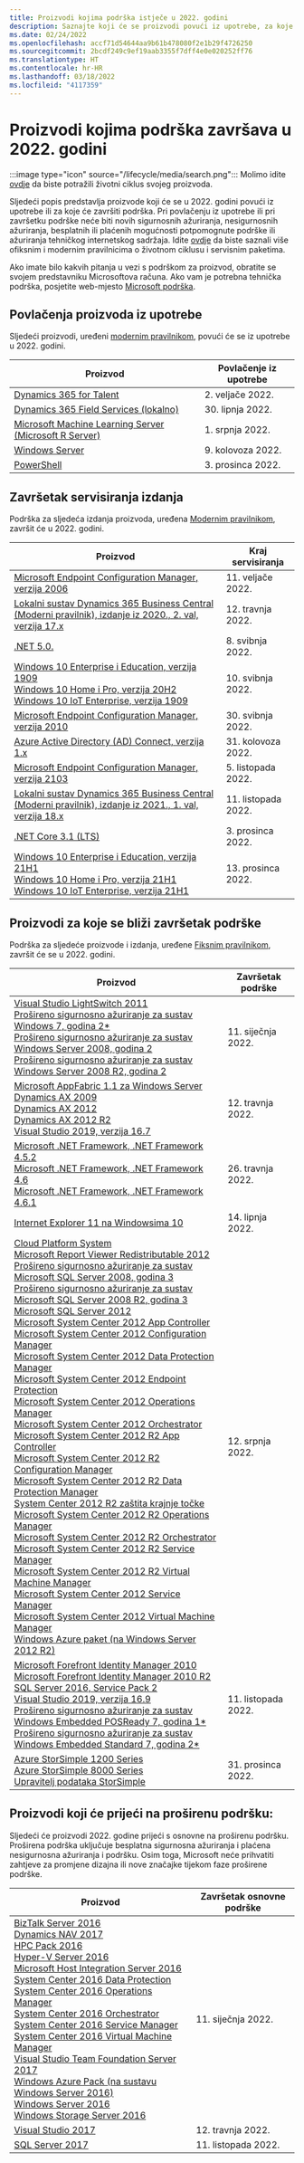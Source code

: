 ```yaml
---
title: Proizvodi kojima podrška istječe u 2022. godini
description: Saznajte koji će se proizvodi povući iz upotrebe, za koje će se proizvode završiti podrška ili koji će proizvodi prijeći s osnovne na proširenu podršku u 2022. godini.
ms.date: 02/24/2022
ms.openlocfilehash: accf71d54644aa9b61b478080f2e1b29f4726250
ms.sourcegitcommit: 2bcdf249c9ef19aab3355f7dff4e0e020252ff76
ms.translationtype: HT
ms.contentlocale: hr-HR
ms.lasthandoff: 03/18/2022
ms.locfileid: "4117359"
---
```

# <a name="products-ending-support-in-2022"></a>Proizvodi kojima podrška završava u 2022. godini

:::image type="icon" source="/lifecycle/media/search.png":::
Molimo idite [ovdje](/lifecycle/products/) da biste potražili životni ciklus svojeg proizvoda.

Sljedeći popis predstavlja proizvode koji će se u 2022. godini povući iz upotrebe ili za koje će završiti podrška. Pri povlačenju iz upotrebe ili pri završetku podrške neće biti novih sigurnosnih ažuriranja, nesigurnosnih ažuriranja, besplatnih ili plaćenih mogućnosti potpomognute podrške ili ažuriranja tehničkog internetskog sadržaja. Idite [ovdje](/lifecycle/overview/product-end-of-support-overview) da biste saznali više ofiksnim i modernim pravilnicima o životnom ciklusu i servisnim paketima.

Ako imate bilo kakvih pitanja u vezi s podrškom za proizvod, obratite se svojem predstavniku Microsoftova računa. Ako vam je potrebna tehnička podrška, posjetite web-mjesto [Microsoft podrška](https://support.microsoft.com/contactus/?ws=support).

## <a name="product-retirements"></a>Povlačenja proizvoda iz upotrebe

Sljedeći proizvodi, uređeni [modernim pravilnikom](/lifecycle/policies/modern), povući će se iz upotrebe u 2022. godini.

| Proizvod | Povlačenje iz upotrebe |
| --- | --- |
| [Dynamics 365 for Talent](/lifecycle/products/dynamics-365-for-talent?branch=live)<br> | 2. veljače 2022. |
| [Dynamics 365 Field Services (lokalno)](/lifecycle/products/dynamics-365-field-service-onpremises?branch=live)<br> | 30. lipnja 2022. |
| [Microsoft Machine Learning Server (Microsoft R Server)](/lifecycle/products/microsoft-machine-learning-server-microsoft-r-server?branch=live)<br> | 1. srpnja 2022. |
| [Windows Server](/lifecycle/products/windows-server?branch=live)<br> | 9. kolovoza 2022. |
| [PowerShell](/lifecycle/products/powershell?branch=live)<br> | 3. prosinca 2022. |


## <a name="release-end-of-servicing"></a>Završetak servisiranja izdanja

Podrška za sljedeća izdanja proizvoda, uređena [Modernim pravilnikom](/lifecycle/policies/modern), završit će u 2022. godini.

| Proizvod | Kraj servisiranja |
| --- | --- |
| [Microsoft Endpoint Configuration Manager, verzija 2006](/lifecycle/products/microsoft-endpoint-configuration-manager?branch=live)<br> | 11. veljače 2022. |
| [Lokalni sustav Dynamics 365 Business Central (Moderni pravilnik), izdanje iz 2020., 2. val, verzija 17.x](/lifecycle/products/dynamics-365-business-central-onpremises-modern-policy?branch=live)<br> | 12. travnja 2022. |
| [.NET 5.0.](/lifecycle/products/microsoft-net-and-net-core?branch=live)<br> | 8. svibnja 2022. |
| [Windows 10 Enterprise i Education, verzija 1909](/lifecycle/products/windows-10-enterprise-and-education?branch=live)<br>[Windows 10 Home i Pro, verzija 20H2](/lifecycle/products/windows-10-home-and-pro?branch=live)<br>[Windows 10 IoT Enterprise, verzija 1909](/lifecycle/products/windows-10-iot-enterprise?branch=live)<br> | 10. svibnja 2022. |
| [Microsoft Endpoint Configuration Manager, verzija 2010](/lifecycle/products/microsoft-endpoint-configuration-manager?branch=live)<br> | 30. svibnja 2022. |
| [Azure Active Directory (AD) Connect, verzija 1.x](/lifecycle/products/azure-active-directory-ad-connect?branch=live)<br> | 31. kolovoza 2022. |
| [Microsoft Endpoint Configuration Manager, verzija 2103](/lifecycle/products/microsoft-endpoint-configuration-manager?branch=live)<br> | 5. listopada 2022. |
| [Lokalni sustav Dynamics 365 Business Central (Moderni pravilnik), izdanje iz 2021., 1. val, verzija 18.x](/lifecycle/products/dynamics-365-business-central-onpremises-modern-policy?branch=live)<br> | 11. listopada 2022. |
| [.NET Core 3.1 (LTS)](/lifecycle/products/microsoft-net-and-net-core?branch=live)<br> | 3. prosinca 2022. |
| [Windows 10 Enterprise i Education, verzija 21H1](/lifecycle/products/windows-10-enterprise-and-education?branch=live)<br>[Windows 10 Home i Pro, verzija 21H1](/lifecycle/products/windows-10-home-and-pro?branch=live)<br>[Windows 10 IoT Enterprise, verzija 21H1](/lifecycle/products/windows-10-iot-enterprise?branch=live)<br> | 13. prosinca 2022. |


## <a name="products-reaching-end-of-support"></a>Proizvodi za koje se bliži završetak podrške

Podrška za sljedeće proizvode i izdanja, uređene [Fiksnim pravilnikom](/lifecycle/policies/fixed), završit će se u 2022. godini.

| Proizvod | Završetak podrške |
| --- | --- |
| [Visual Studio LightSwitch 2011](/lifecycle/products/visual-studio-lightswitch-2011?branch=live)<br>[Prošireno sigurnosno ažuriranje za sustav Windows 7, godina 2*](/lifecycle/products/windows-7?branch=live)<br>[Prošireno sigurnosno ažuriranje za sustav Windows Server 2008, godina 2](/lifecycle/products/windows-server-2008?branch=live)<br>[Prošireno sigurnosno ažuriranje za sustav Windows Server 2008 R2, godina 2](/lifecycle/products/windows-server-2008-r2?branch=live)<br> | 11. siječnja 2022. |
| [Microsoft AppFabric 1.1 za Windows Server](/lifecycle/products/appfabric-11-for-windows-server?branch=live)<br>[Dynamics AX 2009](/lifecycle/products/dynamics-ax-2009?branch=live)<br>[Dynamics AX 2012](/lifecycle/products/dynamics-ax-2012?branch=live)<br>[Dynamics AX 2012 R2](/lifecycle/products/dynamics-ax-2012-r2?branch=live)<br>[Visual Studio 2019, verzija 16.7](/lifecycle/products/visual-studio-2019?branch=live)<br> | 12. travnja 2022. |
| [Microsoft .NET Framework, .NET Framework 4.5.2](/lifecycle/products/microsoft-net-framework?branch=live)<br>[Microsoft .NET Framework, .NET Framework 4.6](/lifecycle/products/microsoft-net-framework?branch=live)<br>[Microsoft .NET Framework, .NET Framework 4.6.1](/lifecycle/products/microsoft-net-framework?branch=live)<br> | 26. travnja 2022. |
| [Internet Explorer 11 na Windowsima 10](/lifecycle/products/internet-explorer-11-on-windows-10?branch=live)<br> | 14. lipnja 2022. |
| [Cloud Platform System](/lifecycle/products/cloud-platform-system?branch=live)<br>[Microsoft Report Viewer Redistributable 2012](/lifecycle/products/microsoft-report-viewer-redistributable-2012?branch=live)<br>[Prošireno sigurnosno ažuriranje za sustav Microsoft SQL Server 2008, godina 3](/lifecycle/products/microsoft-sql-server-2008?branch=live)<br>[Prošireno sigurnosno ažuriranje za sustav Microsoft SQL Server 2008 R2, godina 3](/lifecycle/products/microsoft-sql-server-2008-r2?branch=live)<br>[Microsoft SQL Server 2012](/lifecycle/products/microsoft-sql-server-2012?branch=live)<br>[Microsoft System Center 2012 App Controller](/lifecycle/products/microsoft-system-center-2012-app-controller?branch=live)<br>[Microsoft System Center 2012 Configuration Manager](/lifecycle/products/microsoft-system-center-2012-configuration-manager?branch=live)<br>[Microsoft System Center 2012 Data Protection Manager](/lifecycle/products/microsoft-system-center-2012-data-protection-manager?branch=live)<br>[Microsoft System Center 2012 Endpoint Protection](/lifecycle/products/microsoft-system-center-2012-endpoint-protection?branch=live)<br>[Microsoft System Center 2012 Operations Manager](/lifecycle/products/microsoft-system-center-2012-operations-manager?branch=live)<br>[Microsoft System Center 2012 Orchestrator](/lifecycle/products/microsoft-system-center-2012-orchestrator?branch=live)<br>[Microsoft System Center 2012 R2 App Controller](/lifecycle/products/microsoft-system-center-2012-r2-app-controller?branch=live)<br>[Microsoft System Center 2012 R2 Configuration Manager](/lifecycle/products/microsoft-system-center-2012-r2-configuration-manager?branch=live)<br>[Microsoft System Center 2012 R2 Data Protection Manager](/lifecycle/products/microsoft-system-center-2012-r2-data-protection-manager?branch=live)<br>[System Center 2012 R2 zaštita krajnje točke](/lifecycle/products/microsoft-system-center-2012-r2-endpoint-protection?branch=live)<br>[Microsoft System Center 2012 R2 Operations Manager](/lifecycle/products/microsoft-system-center-2012-r2-operations-manager?branch=live)<br>[Microsoft System Center 2012 R2 Orchestrator](/lifecycle/products/microsoft-system-center-2012-r2-orchestrator?branch=live)<br>[Microsoft System Center 2012 R2 Service Manager](/lifecycle/products/microsoft-system-center-2012-r2-service-manager?branch=live)<br>[Microsoft System Center 2012 R2 Virtual Machine Manager](/lifecycle/products/microsoft-system-center-2012-r2-virtual-machine-manager?branch=live)<br>[Microsoft System Center 2012 Service Manager](/lifecycle/products/microsoft-system-center-2012-service-manager?branch=live)<br>[Microsoft System Center 2012 Virtual Machine Manager](/lifecycle/products/microsoft-system-center-2012-virtual-machine-manager?branch=live)<br>[Windows Azure paket (na Windows Server 2012 R2)](/lifecycle/products/windows-azure-pack-on-windows-server-2012-r2?branch=live)<br> | 12. srpnja 2022. |
| [Microsoft Forefront Identity Manager 2010](/lifecycle/products/microsoft-forefront-identity-manager-2010?branch=live)<br>[Microsoft Forefront Identity Manager 2010 R2](/lifecycle/products/microsoft-forefront-identity-manager-2010-r2?branch=live)<br>[SQL Server 2016, Service Pack 2](/lifecycle/products/sql-server-2016?branch=live)<br>[Visual Studio 2019, verzija 16.9](/lifecycle/products/visual-studio-2019?branch=live)<br>[Prošireno sigurnosno ažuriranje za sustav Windows Embedded POSReady 7, godina 1*](/lifecycle/products/windows-embedded-posready-7?branch=live)<br>[Prošireno sigurnosno ažuriranje za sustav Windows Embedded Standard 7, godina 2*](/lifecycle/products/windows-embedded-standard-7?branch=live)<br> | 11. listopada 2022. |
| [Azure StorSimple 1200 Series](/lifecycle/products/azure-storsimple-1200-series?branch=live)<br>[Azure StorSimple 8000 Series](/lifecycle/products/azure-storsimple-8000-series?branch=live)<br>[Upravitelj podataka StorSimple](/lifecycle/products/storsimple-data-manager?branch=live)<br> | 31. prosinca 2022. |


## <a name="products-moving-to-extended-support"></a>Proizvodi koji će prijeći na proširenu podršku:

Sljedeći će proizvodi 2022. godine prijeći s osnovne na proširenu podršku. Proširena podrška uključuje besplatna sigurnosna ažuriranja i plaćena nesigurnosna ažuriranja i podršku. Osim toga, Microsoft neće prihvatiti zahtjeve za promjene dizajna ili nove značajke tijekom faze proširene podrške.

| Proizvod | Završetak osnovne podrške |
| --- | --- |
| [BizTalk Server 2016](/lifecycle/products/biztalk-server-2016?branch=live)<br>[Dynamics NAV 2017](/lifecycle/products/dynamics-nav-2017?branch=live)<br>[HPC Pack 2016](/lifecycle/products/hpc-pack-2016?branch=live)<br>[Hyper-V Server 2016](/lifecycle/products/hyperv-server-2016?branch=live)<br>[Microsoft Host Integration Server 2016](/lifecycle/products/microsoft-host-integration-server-2016?branch=live)<br>[System Center 2016 Data Protection](/lifecycle/products/system-center-2016-data-protection?branch=live)<br>[System Center 2016 Operations Manager](/lifecycle/products/system-center-2016-operations-manager?branch=live)<br>[System Center 2016 Orchestrator](/lifecycle/products/system-center-2016-orchestrator?branch=live)<br>[System Center 2016 Service Manager](/lifecycle/products/system-center-2016-service-manager?branch=live)<br>[System Center 2016 Virtual Machine Manager](/lifecycle/products/system-center-2016-virtual-machine-manager?branch=live)<br>[Visual Studio Team Foundation Server 2017](/lifecycle/products/visual-studio-team-foundation-server-2017?branch=live)<br>[Windows Azure Pack (na sustavu Windows Server 2016)](/lifecycle/products/windows-azure-pack-on-windows-server-2016?branch=live)<br>[Windows Server 2016](/lifecycle/products/windows-server-2016?branch=live)<br>[Windows Storage Server 2016](/lifecycle/products/windows-storage-server-2016?branch=live)<br> | 11. siječnja 2022. |
| [Visual Studio 2017](/lifecycle/products/visual-studio-2017?branch=live)<br> | 12. travnja 2022. |
| [SQL Server 2017](/lifecycle/products/sql-server-2017?branch=live)<br> | 11. listopada 2022. |
